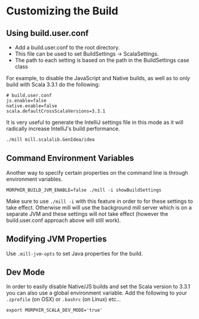# Customizing the Build

## Using build.user.conf

* Add a build.user.conf to the root directory. 
* This file can be used to set BuildSettings -> ScalaSettings. 
* The path to each setting is based on the path in the BuildSettings case class

For example, to disable the JavaScript and Native builds, as well as
to only build with Scala 3.3.1 do the following:

```
# build.user.conf
js.enable=false
native.enable=false
scala.defaultCrossScalaVersions=3.3.1
```

It is very useful to generate the IntelliJ settings file in this mode
as it will radically increase IntelliJ's build performance.

```bash
./mill mill.scalalib.GenIdea/idea
```

## Command Environment Variables

Another way to specify certain properties on the command line is
through environment variables.
```
MORPHIR_BUILD_JVM_ENABLE=false ./mill -i showBuildSettings
```
Make sure to use `./mill -i` with this feature in order to
for these settings to take effect. Otherwise mill will use the background
mill server which is on a separate JVM and these settings will not take
effect (however the build.user.conf approach above will still work).

## Modifying JVM Properties

Use `.mill-jvm-opts` to set Java properties for the build.

## Dev Mode

In order to easily disable Native/JS builds and set the Scala
version to 3.3.1 you can also use a global environment variable.
Add the following to your `.zprofile` (on OSX) or `.bashrc` (on Linux)
etc...

```
export MORPHIR_SCALA_DEV_MODE='true'
```
